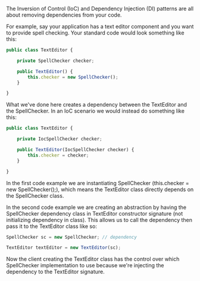 The Inversion of Control (IoC) and Dependency Injection (DI) patterns are all about removing dependencies from your code.

For example, say your application has a text editor component and you want to provide spell checking. Your standard code 
would look something like this:

  
```ts
public class TextEditor {

	private SpellChecker checker;

	public TextEditor() {
		this.checker = new SpellChecker();
	}

}
```

What we've done here creates a dependency between the TextEditor and the SpellChecker. In an IoC scenario we would 
instead do something like this:

```ts
public class TextEditor {

	private IocSpellChecker checker;

	public TextEditor(IocSpellChecker checker) {
		this.checker = checker;
	}

}
```

In the first code example we are instantiating SpellChecker (this.checker = new SpellChecker();), which means the 
TextEditor class directly depends on the SpellChecker class.

  

In the second code example we are creating an abstraction by having the SpellChecker dependency class in TextEditor 
constructor signature (not initializing dependency in class). This allows us to call the dependency then pass it to 
the TextEditor class like so:

 ```ts
SpellChecker sc = new SpellChecker; // dependency

TextEditor textEditor = new TextEditor(sc);
```

Now the client creating the TextEditor class has the control over which SpellChecker implementation to use because 
we're injecting the dependency to the TextEditor signature.
